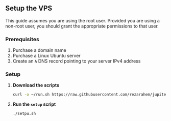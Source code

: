 ## Setup the VPS

This guide assumes you are using the root user. Provided you are using a non-root user, you should grant the appropriate permissions to that user.

### Prerequisites

1. Purchase a domain name
2. Purchase a Linux Ubuntu server
3. Create an `A` DNS record pointing to your server IPv4 address

### Setup

1. **Download the scripts**

   ```bash
   curl -o ~/run.sh https://raw.githubusercontent.com/rezarahem/jupiter-core/refs/heads/main/bash-scripts/run.sh && chmod +x ~/run.sh && ~/run.sh
   ```

1. **Run the `setup` script**

   ```bash
   ./setpu.sh
   ```

